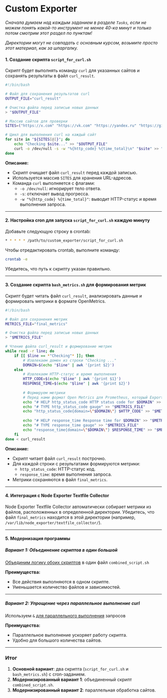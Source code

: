 # Custom Exporter

_Сначала думаем над каждым заданием в разделе `Tasks`, если не можем понять какой-то инструмент не менее 40-ка минут и только потом смотрим этот раздел по пунктам!_

_Директории могут не совпадать с основным курсом, возьмите просто этот материал, как за шпаргалку._

#### 1. Создание скрипта `script_for_curl.sh`
Скрипт будет выполнять команду `curl` для указанных сайтов и сохранять результаты в файл `curl_result`.

```bash
#!/bin/bash

# Файл для сохранения результатов curl
OUTPUT_FILE="curl_result"

# Очистка файла перед записью новых данных
> "$OUTPUT_FILE"

# Массив сайтов для проверки
SITES=("https://x.com" "https://vk.com" "https://yandex.ru" "https://github.com")

# Цикл для выполнения curl на каждый сайт
for site in "${SITES[@]}"; do
    echo "Checking $site..." >> "$OUTPUT_FILE"
    curl -o /dev/null -s -w "%{http_code} %{time_total}\n" "$site" >> "$OUTPUT_FILE"
done
```

**Описание:**
- Скрипт очищает файл `curl_result` перед каждой записью.
- Используется массив `SITES` для хранения URL-адресов.
- Команда `curl` выполняется с флагами:
  - `-o /dev/null`: игнорирует тело ответа.
  - `-s`: отключает вывод прогресса.
  - `-w "%{http_code} %{time_total}"`: выводит HTTP-статус и время выполнения запроса.

---

#### 2. Настройка cron для запуска `script_for_curl.sh` каждую минуту

Добавьте следующую строку в crontab:

```bash
* * * * * /path/to/custom_exporter/script_for_curl.sh
```

Чтобы отредактировать crontab, выполните команду:

```bash
crontab -e
```

Убедитесь, что путь к скрипту указан правильно.

---

#### 3. Создание скрипта `bash_metrics.sh` для формирования метрик

Скрипт будет читать файл `curl_result`, анализировать данные и формировать метрики в формате OpenMetrics.

```bash
#!/bin/bash

# Файл для сохранения метрик
METRICS_FILE="final_metrics"

# Очистка файла перед записью новых данных
> "$METRICS_FILE"

# Чтение файла curl_result и формирование метрик
while read -r line; do
    if [[ $line == *"Checking"* ]]; then
        # Извлекаем домен из строки "Checking ..."
        DOMAIN=$(echo "$line" | awk '{print $2}')
    else
        # Извлекаем HTTP-статус и время выполнения
        HTTP_CODE=$(echo "$line" | awk '{print $1}')
        RESPONSE_TIME=$(echo "$line" | awk '{print $2}')
        
        # Формируем метрики
        # Перед нами формат Open Metrics для Prometheus, который Exporter отдает на страницу /metrics
        echo "# HELP http_status_code HTTP status code for $DOMAIN" >> "$METRICS_FILE"
        echo "# TYPE http_status_code gauge" >> "$METRICS_FILE"
        echo "http_status_code{domain=\"$DOMAIN\"} $HTTP_CODE" >> "$METRICS_FILE"
        
        echo "# HELP response_time Response time for $DOMAIN" >> "$METRICS_FILE"
        echo "# TYPE response_time gauge" >> "$METRICS_FILE"
        echo "response_time{domain=\"$DOMAIN\"} $RESPONSE_TIME" >> "$METRICS_FILE"
    fi
done < curl_result
```

**Описание:**
- Скрипт читает файл `curl_result` построчно.
- Для каждой строки с результатами формируются метрики:
  - `http_status_code`: HTTP-статус код.
  - `response_time`: время выполнения запроса.
- Метрики сохраняются в файл `final_metrics`.

---

#### 4. Интеграция с Node Exporter Textfile Collector

Node Exporter Textfile Collector автоматически собирает метрики из файлов, расположенных в определенной директории. Убедитесь, что файл `final_metrics` находится в этой директории (например, `/var/lib/node_exporter/textfile_collector/`).

---

#### 5. Модернизация программы

##### Вариант 1: Объединение скриптов в один большой

[Объединим логику обоих скриптов](https://github.com/lamjob1993/linux-monitoring/blob/main/tasks/custom_exporter_bash/combined_script.sh) в один файл `combined_script.sh`

**Преимущества:**
- Все действия выполняются в одном скрипте.
- Уменьшается количество файлов и зависимостей.

---

##### Вариант 2: Упрощение через параллельное выполнение curl

Используем `&` [для параллельного выполнения](https://github.com/lamjob1993/linux-monitoring/blob/main/tasks/custom_exporter_bash/final_parallel_script.sh) запросов

**Преимущества:**
- Параллельное выполнение ускоряет работу скрипта.
- Удобно для большого количества сайтов.

---

### Итог

1. **Основной вариант**: два скрипта (`script_for_curl.sh` и `bash_metrics.sh`) с cron-заданием.
2. **Модернизированный вариант 1**: объединенный скрипт `combined_script.sh`.
3. **Модернизированный вариант 2**: параллельная обработка сайтов.
